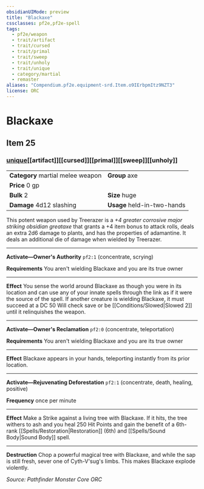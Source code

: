 ```yaml
---
obsidianUIMode: preview
title: "Blackaxe"
cssclasses: pf2e,pf2e-spell
tags:
  - pf2e/weapon
  - trait/artifact
  - trait/cursed
  - trait/primal
  - trait/sweep
  - trait/unholy
  - trait/unique
  - category/martial
  - remaster
aliases: "Compendium.pf2e.equipment-srd.Item.o9IErbpmItz9NZT3"
license: ORC
---
```

# Blackaxe
## Item 25
### [unique](unique "Unique Rarity Trait")[[artifact]][[cursed]][[primal]][[sweep]][[unholy]]

|  |  |
| -- | -- |
| **Category** martial melee weapon | **Group** axe |
| **Price** 0 gp |  |
| **Bulk** 2 | **Size** huge |
| **Damage** 4d12 slashing  | **Usage** held-in-two-hands |



This potent weapon used by Treerazer is a _+4 greater corrosive major striking obsidian greataxe_ that grants a +4 item bonus to attack rolls, deals an extra 2d6 damage to plants, and has the properties of adamantine. It deals an additional die of damage when wielded by Treerazer.

* * *

**Activate—Owner's Authority** `pf2:1` (concentrate, scrying)

**Requirements** You aren't wielding Blackaxe and you are its true owner

* * *

**Effect** You sense the world around Blackaxe as though you were in its location and can use any of your innate spells through the link as if it were the source of the spell. If another creature is wielding Blackaxe, it must succeed at a DC 50 Will check save or be [[Conditions/Slowed|Slowed 2]] until it relinquishes the weapon.

* * *

**Activate—Owner's Reclamation** `pf2:0` (concentrate, teleportation)

**Requirements** You aren't wielding Blackaxe and you are its true owner

* * *

**Effect** Blackaxe appears in your hands, teleporting instantly from its prior location.

* * *

**Activate—Rejuvenating Deforestation** `pf2:1` (concentrate, death, healing, positive)

**Frequency** once per minute

* * *

**Effect** Make a Strike against a living tree with Blackaxe. If it hits, the tree withers to ash and you heal 250 Hit Points and gain the benefit of a 6th-rank [[Spells/Restoration|Restoration]] (6th) and [[Spells/Sound Body|Sound Body]] spell.

* * *

**Destruction** Chop a powerful magical tree with Blackaxe, and while the sap is still fresh, sever one of Cyth-V'sug's limbs. This makes Blackaxe explode violently.

*Source: Pathfinder Monster Core*
*ORC*